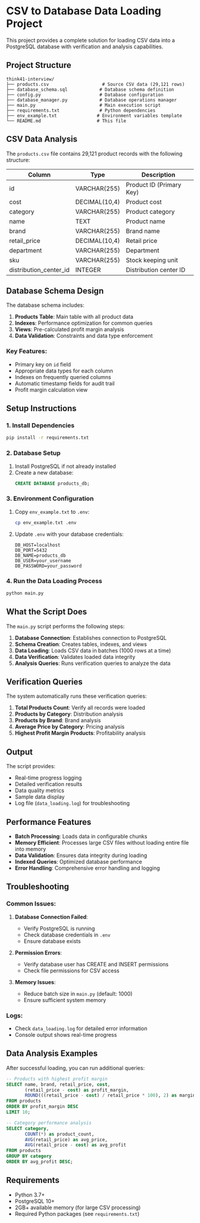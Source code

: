# CSV to Database Data Loading Project

This project provides a complete solution for loading CSV data into a PostgreSQL database with verification and analysis capabilities.

## Project Structure

```
think41-interview/
├── products.csv                    # Source CSV data (29,121 rows)
├── database_schema.sql            # Database schema definition
├── config.py                      # Database configuration
├── database_manager.py            # Database operations manager
├── main.py                        # Main execution script
├── requirements.txt               # Python dependencies
├── env_example.txt               # Environment variables template
└── README.md                     # This file
```

## CSV Data Analysis

The `products.csv` file contains 29,121 product records with the following structure:

| Column | Type | Description |
|--------|------|-------------|
| id | VARCHAR(255) | Product ID (Primary Key) |
| cost | DECIMAL(10,4) | Product cost |
| category | VARCHAR(255) | Product category |
| name | TEXT | Product name |
| brand | VARCHAR(255) | Brand name |
| retail_price | DECIMAL(10,4) | Retail price |
| department | VARCHAR(255) | Department |
| sku | VARCHAR(255) | Stock keeping unit |
| distribution_center_id | INTEGER | Distribution center ID |

## Database Schema Design

The database schema includes:

1. **Products Table**: Main table with all product data
2. **Indexes**: Performance optimization for common queries
3. **Views**: Pre-calculated profit margin analysis
4. **Data Validation**: Constraints and data type enforcement

### Key Features:
- Primary key on `id` field
- Appropriate data types for each column
- Indexes on frequently queried columns
- Automatic timestamp fields for audit trail
- Profit margin calculation view

## Setup Instructions

### 1. Install Dependencies

```bash
pip install -r requirements.txt
```

### 2. Database Setup

1. Install PostgreSQL if not already installed
2. Create a new database:
   ```sql
   CREATE DATABASE products_db;
   ```

### 3. Environment Configuration

1. Copy `env_example.txt` to `.env`:
   ```bash
   cp env_example.txt .env
   ```

2. Update `.env` with your database credentials:
   ```
   DB_HOST=localhost
   DB_PORT=5432
   DB_NAME=products_db
   DB_USER=your_username
   DB_PASSWORD=your_password
   ```

### 4. Run the Data Loading Process

```bash
python main.py
```

## What the Script Does

The `main.py` script performs the following steps:

1. **Database Connection**: Establishes connection to PostgreSQL
2. **Schema Creation**: Creates tables, indexes, and views
3. **Data Loading**: Loads CSV data in batches (1000 rows at a time)
4. **Data Verification**: Validates loaded data integrity
5. **Analysis Queries**: Runs verification queries to analyze the data

## Verification Queries

The system automatically runs these verification queries:

1. **Total Products Count**: Verify all records were loaded
2. **Products by Category**: Distribution analysis
3. **Products by Brand**: Brand analysis
4. **Average Price by Category**: Pricing analysis
5. **Highest Profit Margin Products**: Profitability analysis

## Output

The script provides:
- Real-time progress logging
- Detailed verification results
- Data quality metrics
- Sample data display
- Log file (`data_loading.log`) for troubleshooting

## Performance Features

- **Batch Processing**: Loads data in configurable chunks
- **Memory Efficient**: Processes large CSV files without loading entire file into memory
- **Data Validation**: Ensures data integrity during loading
- **Indexed Queries**: Optimized database performance
- **Error Handling**: Comprehensive error handling and logging

## Troubleshooting

### Common Issues:

1. **Database Connection Failed**:
   - Verify PostgreSQL is running
   - Check database credentials in `.env`
   - Ensure database exists

2. **Permission Errors**:
   - Verify database user has CREATE and INSERT permissions
   - Check file permissions for CSV access

3. **Memory Issues**:
   - Reduce batch size in `main.py` (default: 1000)
   - Ensure sufficient system memory

### Logs:
- Check `data_loading.log` for detailed error information
- Console output shows real-time progress

## Data Analysis Examples

After successful loading, you can run additional queries:

```sql
-- Products with highest profit margin
SELECT name, brand, retail_price, cost, 
       (retail_price - cost) as profit_margin,
       ROUND(((retail_price - cost) / retail_price * 100), 2) as margin_percentage
FROM products 
ORDER BY profit_margin DESC 
LIMIT 10;

-- Category performance analysis
SELECT category, 
       COUNT(*) as product_count,
       AVG(retail_price) as avg_price,
       AVG(retail_price - cost) as avg_profit
FROM products 
GROUP BY category 
ORDER BY avg_profit DESC;
```

## Requirements

- Python 3.7+
- PostgreSQL 10+
- 2GB+ available memory (for large CSV processing)
- Required Python packages (see `requirements.txt`) 